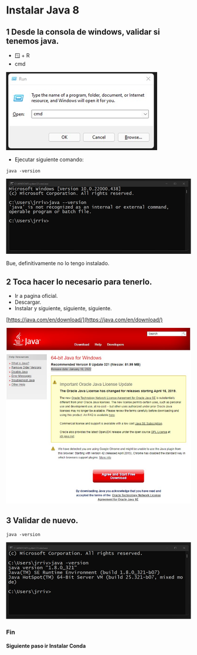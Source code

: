 # Instalar Java 8


## 1 Desde la consola de windows, validar si tenemos java.

* 🪟 + R
* cmd

![Alt text](imagenes/ejecutar_cmd.jpg?raw=true "Ejecutar cmd")

* Ejecutar siguiente comando:


```
java -version
```

![Alt text](imagenes/check_java_version_01.jpg?raw=true "Validar versión de Java - Parte 1")

Bue, definitivamente no lo tengo instalado.

## 2 Toca hacer lo necesario para tenerlo.

* Ir a pagina oficial.
* Descargar.
* Instalar y siguiente, siguiente, siguiente.

[https://java.com/en/download/](https://java.com/en/download/)


![Alt text](imagenes/descargar_java.jpg?raw=true "Descargar Java")


## 3 Validar de nuevo.

```
java -version
```

![Alt text](imagenes/java_instalado.jpg?raw=true "Validar versión de Java - Parte 2")




### Fin
#### Siguiente paso ir Instalar Conda


